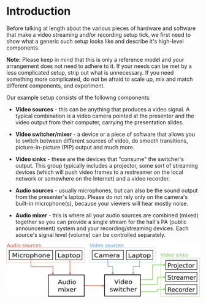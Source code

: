 Introduction
============

Before talking at length about the various pieces of hardware and software that make a video streaming and/or recording
setup tick, we first need to show what a generic such setup looks like and describe it's high-level components. 

__Note:__ Please keep in mind that this is only a reference model and your arrangement does not need to adhere to it.
If your needs can be met by a less complicated setup, strip out what is unnecessary. If you need something more complicated,
do not be afraid to scale up, mix and match different components, and experiment.

Our example setup consists of the followng components:

* __Video sources__ - this can be anything that produces a video signal. A typical combination
is a video camera pointed at the presenter and the video output from their computer, carrying
the presentation slides.

* __Video switcher/mixer__ - a device or a piece of software that allows you to switch between
different sources of video, do smooth transitions, picture-in-picture (PIP) output and much more.

* __Video sinks__ - these are the devices that "consume" the switcher's output. This group typically
includes a projector, some sort of streaming devices (which will push video frames to a restreamer
on the local network or somewhere on the Internet) and a video recorder.

* __Audio sources__ - usually microphones, but can also be the sound output from the presenter's
laptop. Please do not rely only on the camera's built-in microphone(s), because your viewers will hear
mostly noise.

* __Audio mixer__ - this is where all your audio sources are combined (mixed) together so you can
provide a single stream for the hall's PA (public announcement) system and your recording/streaming
devices. Each source's signal level (volume) can be controlled separately.

![Generic streaming and recording setup](../images/ch01/overview.png)


